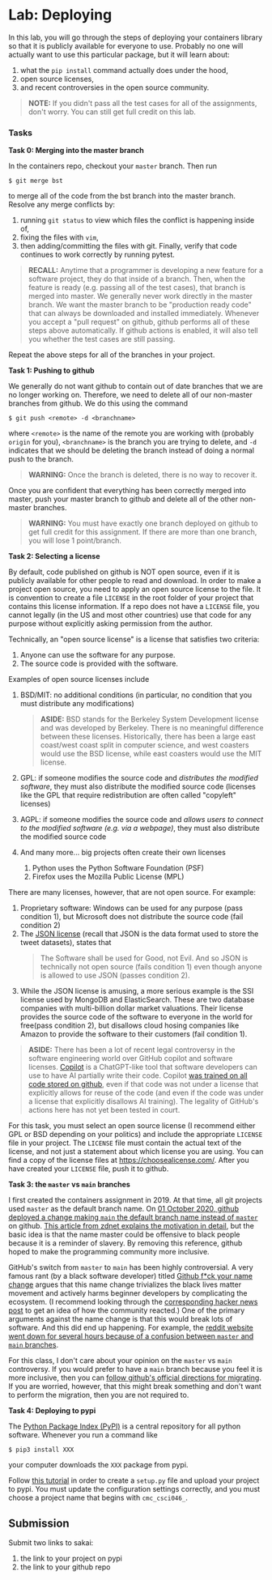# Lab: Deploying

In this lab, you will go through the steps of deploying your containers library so that it is publicly available for everyone to use.
Probably no one will actually want to use this particular package,
but it will learn about:

1. what the `pip install` command actually does under the hood,
1. open source licenses,
1. and recent controversies in the open source community.

<!-- FIXME: add
1. security problems associated with `pip`,
-->

> **NOTE:**
> If you didn't pass all the test cases for all of the assignments, don't worry.
> You can still get full credit on this lab.

### Tasks

**Task 0: Merging into the master branch**

In the containers repo, checkout your `master` branch.
Then run
```
$ git merge bst
```
to merge all of the code from the bst branch into the master branch.
Resolve any merge conflicts by:
1. running `git status` to view which files the conflict is happening inside of,
1. fixing the files with `vim`,
1. then adding/committing the files with git.
Finally, verify that code continues to work correctly by running pytest.

<!--
> **NOTE:**
> You will have to have green badges for all 
-->

> **RECALL:**
> Anytime that a programmer is developing a new feature for a software project,
> they do that inside of a branch.
> Then, when the feature is ready (e.g. passing all of the test cases),
> that branch is merged into master.
> We generally never work directly in the master branch.
> We want the master branch to be "production ready code" that can always be downloaded and installed immediately.
> Whenever you accept a "pull request" on github,
> github performs all of these steps above automatically.
> If github actions is enabled, it will also tell you whether the test cases are still passing.

Repeat the above steps for all of the branches in your project.

**Task 1: Pushing to github**

We generally do not want github to contain out of date branches that we are no longer working on.
Therefore, we need to delete all of our non-master branches from github.
We do this using the command
```
$ git push <remote> -d <branchname>
```
where `<remote>` is the name of the remote you are working with (probably `origin` for you),
`<branchname>` is the branch you are trying to delete,
and `-d` indicates that we should be deleting the branch instead of doing a normal push to the branch.

> **WARNING:**
> Once the branch is deleted, there is no way to recover it.

Once you are confident that everything has been correctly merged into master,
push your master branch to github and delete all of the other non-master branches.

> **WARNING:**
> You must have exactly one branch deployed on github to get full credit for this assignment.
> If there are more than one branch, you will lose 1 point/branch.

**Task 2: Selecting a license**

By default, code published on github is NOT open source,
even if it is publicly available for other people to read and download.
In order to make a project open source, you need to apply an open source license to the file.
It is convention to create a file `LICENSE` in the root folder of your project that contains this license information.
If a repo does not have a `LICENSE` file, you cannot legally (in the US and most other countries) use that code for any purpose without explicitly asking permission from the author.

Technically, an "open source license" is a license that satisfies two criteria:
1. Anyone can use the software for any purpose.
1. The source code is provided with the software.

Examples of open source licenses include
1. BSD/MIT: no additional conditions (in particular, no condition that you must distribute any modifications)

    > **ASIDE:**
    > BSD stands for the Berkeley System Development license and was developed by Berkeley.
    > There is no meaningful difference between these licenses.
    > Historically, there has been a large east coast/west coast split in computer science,
    > and west coasters would use the BSD license,
    > while east coasters would use the MIT license.

1. GPL: if someone modifies the source code and *distributes the modified software*, they must also distribute the modified source code (licenses like the GPL that require redistribution are often called "copyleft" licenses)
1. AGPL: if someone modifies the source code and *allows users to connect to the modified software (e.g. via a webpage)*, they must also distribute the modified source code
1. And many more... big projects often create their own licenses
    1. Python uses the Python Software Foundation (PSF)
    1. Firefox uses the Mozilla Public License (MPL)

There are many licenses, however, that are not open source.
For example:
1. Proprietary software: Windows can be used for any purpose (pass condition 1), but Microsoft does not distribute the source code (fail condition 2)
1. The [JSON license](http://www.json.org/license.html) (recall that JSON is the data format used to store the tweet datasets), states that
    > The Software shall be used for Good, not Evil.
    And so JSON is technically not open source (fails condition 1) even though anyone is allowed to use JSON (passes condition 2).
1. While the JSON license is amusing, a more serious example is the SSI license used by MongoDB and ElasticSearch.
    These are two database companies with multi-billion dollar market valuations.
    Their license provides the source code of the software to everyone in the world for free(pass condition 2),
    but disallows cloud hosing companies like Amazon to provide the software to their customers (fail condition 1).

> **ASIDE:**
> There has been a lot of recent legal controversy in the software engineering world over GitHub copilot and software licenses.
> [Copilot](https://github.com/features/copilot) is a ChatGPT-like tool that software developers can use to have AI partially write their code.
> Copilot [was trained on all code stored on github](https://news.ycombinator.com/item?id=27769440),
> even if that code was not under a license that explicitly allows for reuse of the code
> (and even if the code was under a license that explicitly disallows AI training).
> The legality of GitHub's actions here has not yet been tested in court.

For this task, you must select an open source license (I recommend either GPL or BSD depending on your politics)
and include the appropriate `LICENSE` file in your project.
The `LICENSE` file must contain the actual text of the license,
and not just a statement about which license you are using.
You can find a copy of the license files at <https://choosealicense.com/>.
After you have created your `LICENSE` file,
push it to github.

**Task 3: the `master` vs `main` branches**

I first created the containers assignment in 2019.
At that time, all git projects used `master` as the default branch name.
On [01 October 2020, github deployed a change making `main` the default branch name instead of `master`](https://github.blog/changelog/2020-10-01-the-default-branch-for-newly-created-repositories-is-now-main/) on github.
[This article from zdnet explains the motivation in detail](https://www.zdnet.com/article/github-to-replace-master-with-alternative-term-to-avoid-slavery-references/),
but the basic idea is that the name master could be offensive to black people because it is a reminder of slavery.
By removing this reference, github hoped to make the programming community more inclusive.

GitHub's switch from `master` to `main` has been highly controversial.
A very famous rant (by a black software developer) titled [Github f\*ck your name change](https://mooseyanon.medium.com/github-f-ck-your-name-change-de599033bbbe)
argues that this name change trivializes the black lives matter movement
and actively harms beginner developers by complicating the ecosystem.
(I recommend looking through the [corresponding hacker news post](https://news.ycombinator.com/item?id=26487854) to get an idea of how the community reacted.)
One of the primary arguments against the name change is that this would break lots of software.
And this did end up happening.
For example, the [reddit website went down for several hours because of a confusion between `master` and `main` branches](https://old.reddit.com/r/RedditEng/comments/11xx5o0/you_broke_reddit_the_piday_outage/).

For this class, I don't care about your opinion on the `master` vs `main` controversy.
If you would prefer to have a `main` branch because you feel it is more inclusive,
then you can [follow github's official directions for migrating](https://github.com/github/renaming#renaming-existing-branches).
If you are worried, however, that this might break something and don't want to perform the migration,
then you are not required to.

**Task 4: Deploying to pypi**

The [Python Package Index (PyPI)](https://pypi.org/) is a central repository for all python software.
Whenever you run a command like
```
$ pip3 install XXX
```
your computer downloads the `XXX` package from pypi. 

Follow [this tutorial](https://realpython.com/pypi-publish-python-package/#preparing-your-package-for-publication) in order to create a `setup.py` file and upload your project to pypi.
You must update the configuration settings correctly, and you must choose a project name that begins with `cmc_csci046_`.

## Submission

Submit two links to sakai:
1. the link to your project on pypi
1. the link to your github repo
